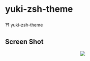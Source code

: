 # yuki-zsh-theme
⛩    yuki-zsh-theme

## Screen Shot
<p align="center">
  <img src="https://github.com/limichange/yuki-zsh-theme/raw/master/ScreenShot.png" />
</p>
